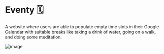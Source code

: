 # Eventy 🗓
A website where users are able to populate empty time slots in their Google Calendar with suitable breaks like taking a drink of water, going on a walk, and doing some meditation.

![image](https://user-images.githubusercontent.com/63066824/150665577-13f8906b-45b0-4c2f-afaf-aeb3b791b96e.png)
